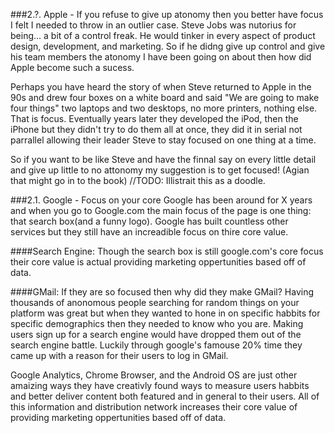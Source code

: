 ###2.?. Apple - If you refuse to give up atonomy then you better have focus
I felt I needed to throw in an outlier case. Steve Jobs was nutorius for being... a bit of a control freak. He would tinker in every aspect of product design, development, and marketing. So if he didng give up control and give his team members the atonomy I have been going on about then how did Apple become such a sucess.

Perhaps you have heard the story of when Steve returned to Apple in the 90s and drew four boxes on a white board and said "We are going to make four things" two laptops and two desktops, no more printers, nothing else. That is focus. Eventually years later they developed the iPod, then the iPhone but they didn't try to do them all at once, they did it in serial not parrallel allowing their leader Steve to stay focused on one thing at a time.

So if you want to be like Steve and have the finnal say on every little detail and give up little to no attonomy my suggestion is to get focused!
(Agian that might go in to the book)
//TODO: Illistrait this as a doodle.



###2.1. Google - Focus on your core
Google has been around for X years and when you go to Google.com the main focus of the page is one thing: that search box(and a funny logo). Google has built countless other services but they still have an increadible focus on thire core value.

####Search Engine:
Though the search box is still google.com's core focus their core value is actual providing marketing oppertunities based off of data.

####GMail:
If they are so focused then why did they make GMail? Having thousands of anonomous people searching for random things on your platform was great but when they wanted to hone in on specific habbits for specific demographics then they needed to know who you are. Making users sign up for a search engine would have dropped them out of the search engine battle. Luckily through google's famouse 20% time they came up with a reason for their users to log in GMail.

Google Analytics, Chrome Browser, and the Android OS are just other amaizing ways they have creativly found ways to measure users habbits and better deliver content both featured and in general to their users. All of this information and distribution network increases their core value of providing marketing oppertunities based off of data.
